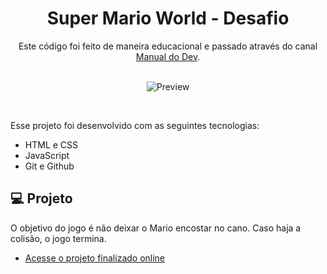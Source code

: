 <h1 align="center">Super Mario World - Desafio </h1>

<p align="center">
Este código foi feito de maneira educacional e passado através do canal <a href="https://www.youtube.com/@ManualdoDev">Manual do Dev</a>.<br/><br/>
</p>

<p align="center">
  <img alt="Preview" src="https://imgur.com/h88oGxp">
</p><br/>

Esse projeto foi desenvolvido com as seguintes tecnologias:

- HTML e CSS
- JavaScript
- Git e Github

## 💻 Projeto

O objetivo do jogo é não deixar o Mario encostar no cano. Caso haja a colisão, o jogo termina.
- [Acesse o projeto finalizado online](https://luizrantunes.github.io/learning-programming/marioworld-challenge)
